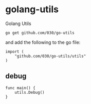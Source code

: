 # golang-utils

Golang Utils

```
go get github.com/030/go-utils
```

and add the following to the go file:

```
import (
    "github.com/030/go-utils/utils"
)
```

## debug

```
func main() {
	utils.Debug()
}
```
